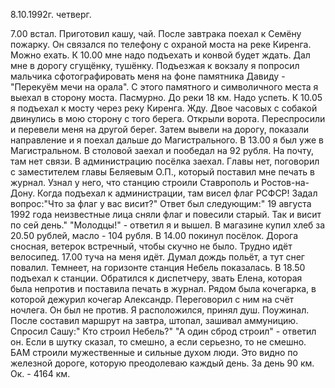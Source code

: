 8.10.1992г. четверг.

7.00 встал. Приготовил кашу, чай. После завтрака поехал к Семёну пожарку. Он связался по телефону с охраной моста на реке Киренга. Можно ехать. К 10.00 мне надо подъехать и конвой будет ждать. Дал мне в дорогу сгущёнку, тушёнку. 
   Подъезжая к вокзалу я попросил мальчика сфотографировать меня на фоне памятника Давиду -"Перекуём мечи на орала". С этого памятного и символичного места я  
  выехал в сторону моста. Пасмурно. До реки 18 км. Надо успеть. К 10.05 я подъехал к мосту через реку Киренга. Жду. Двое часовых с собакой двинулись в мою сторону с того берега. Открыли ворота. Переспросили и перевели меня на другой берег. Затем вывели на дорогу, показали направление и я поехал дальше до Магистрального.
  В 13.00 я был уже в Магистральном. В столовой заехал и пообедал на 92 рубля. На почту, там нет связи. В администрацию посёлка заехал. Главы нет, поговорил с заместителем главы Беляевым О.П., который поставил мне печать в журнал. Узнал у него, что станцию строили Ставрополь и Ростов-на-Дону. Когда подъехал к администрации, там висел флаг РСФСР! Задал вопрос:"Что за флаг у вас висит?" Ответ был следующим:" 19 августа 1992 года неизвестные лица сняли флаг и повесили старый. Так и висит по сей день." 
"Молодцы!" - ответил я и вышел. В магазине купил хлеб за 20.50 рублей, масло - 104 рубля.
  В 14.00 покинул посёлок. Дорога сносная, ветерок встречный, чтобы скучно не было. Трудно идёт велосипед. 17.00 туча на меня идёт. Думал дождь польёт, а тут снег повалил. Темнеет, на горизонте станция Небель показалась. В 18.50 подъехал к станции. Обратился к диспетчеру, звать Елена, которая была непротив и поставила печать в журнал. Рядом была кочегарка, в которой дежурил кочегар Александр. Переговорил с ним на счёт ночлега. Он был не против. Я расположился, принял душ. Поужинал. После составил маршрут на завтра, штопал, зашивал аммуницию.
  Спросил Сашу:" Кто строил Небель?"
"А один сброд строил" - ответил он. Если в шутку сказал, то смешно, а если серьезно, то не смешно. БАМ строили мужественные и сильные духом люди. Это видно по железной дороге, которую преодолеваю каждый день.
  За день 90 км. Ок. - 4164 км.
